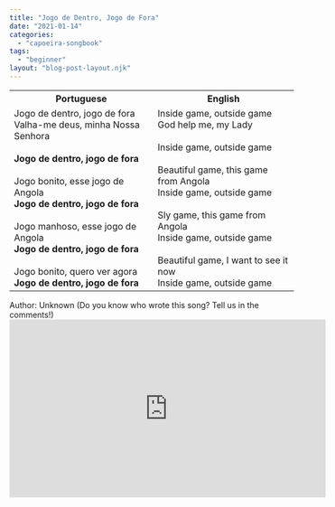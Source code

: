 ```yaml
---
title: "Jogo de Dentro, Jogo de Fora"
date: "2021-01-14"
categories: 
  - "capoeira-songbook"
tags: 
  - "beginner"
layout: "blog-post-layout.njk"
---
```


<table class="capoeira-table">
    <tr class="header-row">
        <th>Portuguese</th>
        <th>English</th>
    </tr>
    <tr>
        <td>Jogo de dentro, jogo de fora<br>
        Valha-me deus, minha Nossa Senhora<br>
        <br>
        <strong>Jogo de dentro, jogo de fora</strong><br>
        <br>
        Jogo bonito, esse jogo de Angola<br>
        <strong>Jogo de dentro, jogo de fora</strong><br>
        <br>
        Jogo manhoso, esse jogo de Angola<br>
        <strong>Jogo de dentro, jogo de fora</strong><br>
        <br>
        Jogo bonito, quero ver agora<br>
        <strong>Jogo de dentro, jogo de fora</strong></td>
        <td>Inside game, outside game<br>
        God help me, my Lady<br>
        <br>
        Inside game, outside game<br>
        <br>
        Beautiful game, this game from Angola<br>
        Inside game, outside game<br>
        <br>
        Sly game, this game from Angola<br>
        Inside game, outside game<br>
        <br>
        Beautiful game, I want to see it now<br>
        Inside game, outside game</td>
    </tr>
</table>

<figcaption>
Author: Unknown (Do you know who wrote this song? Tell us in the comments!)
</figcaption>

<iframe width="560" height="315" src="https://www.youtube.com/embed/YynhTin76iI" title="YouTube video player" frameborder="0" allow="accelerometer; autoplay; clipboard-write; encrypted-media; gyroscope; picture-in-picture" allowfullscreen></iframe>